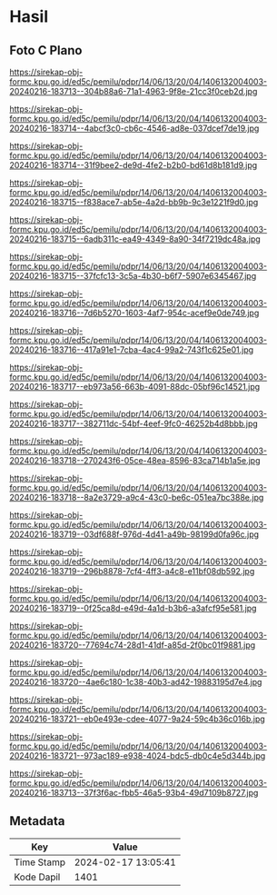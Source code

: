 # Hasil

## Foto C Plano

https://sirekap-obj-formc.kpu.go.id/ed5c/pemilu/pdpr/14/06/13/20/04/1406132004003-20240216-183713--304b88a6-71a1-4963-9f8e-21cc3f0ceb2d.jpg

https://sirekap-obj-formc.kpu.go.id/ed5c/pemilu/pdpr/14/06/13/20/04/1406132004003-20240216-183714--4abcf3c0-cb6c-4546-ad8e-037dcef7de19.jpg

https://sirekap-obj-formc.kpu.go.id/ed5c/pemilu/pdpr/14/06/13/20/04/1406132004003-20240216-183714--31f9bee2-de9d-4fe2-b2b0-bd61d8b181d9.jpg

https://sirekap-obj-formc.kpu.go.id/ed5c/pemilu/pdpr/14/06/13/20/04/1406132004003-20240216-183715--f838ace7-ab5e-4a2d-bb9b-9c3e1221f9d0.jpg

https://sirekap-obj-formc.kpu.go.id/ed5c/pemilu/pdpr/14/06/13/20/04/1406132004003-20240216-183715--6adb311c-ea49-4349-8a90-34f7219dc48a.jpg

https://sirekap-obj-formc.kpu.go.id/ed5c/pemilu/pdpr/14/06/13/20/04/1406132004003-20240216-183715--37fcfc13-3c5a-4b30-b6f7-5907e6345467.jpg

https://sirekap-obj-formc.kpu.go.id/ed5c/pemilu/pdpr/14/06/13/20/04/1406132004003-20240216-183716--7d6b5270-1603-4af7-954c-acef9e0de749.jpg

https://sirekap-obj-formc.kpu.go.id/ed5c/pemilu/pdpr/14/06/13/20/04/1406132004003-20240216-183716--417a91e1-7cba-4ac4-99a2-743f1c625e01.jpg

https://sirekap-obj-formc.kpu.go.id/ed5c/pemilu/pdpr/14/06/13/20/04/1406132004003-20240216-183717--eb973a56-663b-4091-88dc-05bf96c14521.jpg

https://sirekap-obj-formc.kpu.go.id/ed5c/pemilu/pdpr/14/06/13/20/04/1406132004003-20240216-183717--382711dc-54bf-4eef-9fc0-46252b4d8bbb.jpg

https://sirekap-obj-formc.kpu.go.id/ed5c/pemilu/pdpr/14/06/13/20/04/1406132004003-20240216-183718--270243f6-05ce-48ea-8596-83ca714b1a5e.jpg

https://sirekap-obj-formc.kpu.go.id/ed5c/pemilu/pdpr/14/06/13/20/04/1406132004003-20240216-183718--8a2e3729-a9c4-43c0-be6c-051ea7bc388e.jpg

https://sirekap-obj-formc.kpu.go.id/ed5c/pemilu/pdpr/14/06/13/20/04/1406132004003-20240216-183719--03df688f-976d-4d41-a49b-98199d0fa96c.jpg

https://sirekap-obj-formc.kpu.go.id/ed5c/pemilu/pdpr/14/06/13/20/04/1406132004003-20240216-183719--296b8878-7cf4-4ff3-a4c8-e11bf08db592.jpg

https://sirekap-obj-formc.kpu.go.id/ed5c/pemilu/pdpr/14/06/13/20/04/1406132004003-20240216-183719--0f25ca8d-e49d-4a1d-b3b6-a3afcf95e581.jpg

https://sirekap-obj-formc.kpu.go.id/ed5c/pemilu/pdpr/14/06/13/20/04/1406132004003-20240216-183720--77694c74-28d1-41df-a85d-2f0bc01f9881.jpg

https://sirekap-obj-formc.kpu.go.id/ed5c/pemilu/pdpr/14/06/13/20/04/1406132004003-20240216-183720--4ae6c180-1c38-40b3-ad42-19883195d7e4.jpg

https://sirekap-obj-formc.kpu.go.id/ed5c/pemilu/pdpr/14/06/13/20/04/1406132004003-20240216-183721--eb0e493e-cdee-4077-9a24-59c4b36c016b.jpg

https://sirekap-obj-formc.kpu.go.id/ed5c/pemilu/pdpr/14/06/13/20/04/1406132004003-20240216-183721--973ac189-e938-4024-bdc5-db0c4e5d344b.jpg

https://sirekap-obj-formc.kpu.go.id/ed5c/pemilu/pdpr/14/06/13/20/04/1406132004003-20240216-183713--37f3f6ac-fbb5-46a5-93b4-49d7109b8727.jpg


## Metadata

| Key        | Value               |
| ---------- | ------------------- |
| Time Stamp | 2024-02-17 13:05:41 |
| Kode Dapil | 1401                |




